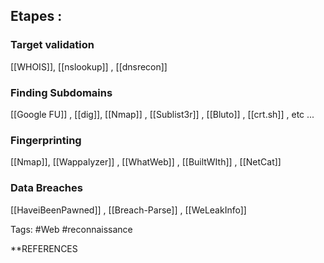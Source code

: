 ## Etapes :

### Target validation 

[[WHOIS]], [[nslookup]] , [[dnsrecon]]

### Finding Subdomains

[[Google FU]] , [[dig]], [[Nmap]] , [[Sublist3r]] , [[Bluto]] , [[crt.sh]] , etc ...

### Fingerprinting 

[[Nmap]], [[Wappalyzer]] , [[WhatWeb]] , [[BuiltWIth]] , [[NetCat]]

### Data Breaches

[[HaveiBeenPawned]] , [[Breach-Parse]] , [[WeLeakInfo]]

Tags: #Web #reconnaissance


**REFERENCES
